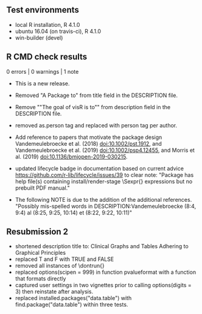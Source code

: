 ## Test environments
* local R installation, R 4.1.0
* ubuntu 16.04 (on travis-ci), R 4.1.0
* win-builder (devel)

## R CMD check results

0 errors | 0 warnings | 1 note

* This is a new release.

* Removed "A Package to" from title field in the DESCRIPTION file.
* Remove ""The goal of visR is to"" from description field in the DESCRIPTION file.
* removed as.person tag and replaced with person tag per author. 
* Add reference to papers that motivate the package design  Vandemeulebroecke et al. (2018) <doi:10.1002/pst.1912>, and Vandemeulebroecke et al. (2019) <doi:10.1002/psp4.12455>, and Morris et al. (2019) <doi:10.1136/bmjopen-2019-030215>.
* updated lifecycle badge in documentation based on current advice https://github.com/r-lib/lifecycle/issues/39 to clear note: "Package has help file(s) containing install/render-stage \Sexpr{} expressions but no prebuilt PDF manual."
* The following NOTE is due to the addition of the additional references. "Possibly mis-spelled words in DESCRIPTION:Vandemeulebroecke (8:4, 9:4) al (8:25, 9:25, 10:14) et (8:22, 9:22, 10:11)"

## Resubmission 2

* shortened description title to: Clinical Graphs and Tables Adhering to Graphical Principles
* replaced T and F with TRUE and FALSE
* removed all instances of \dontrun{} 
* replaced options(scipen = 999) in function pvalueformat with a function that formats directly
* captured user settings in two vignettes prior to calling options(digits = 3) then reinstate after analysis. 
* replaced installed.packages("data.table") with find.package("data.table") within three tests. 
